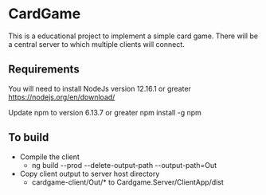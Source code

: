 # CardGame
This is a educational project to implement a simple card game. There will be a central server to which multiple clients will connect.

## Requirements
You will need to install NodeJs version 12.16.1 or greater
https://nodejs.org/en/download/

Update npm to version 6.13.7 or greater
npm install -g npm

## To build
- Compile the client
  - ng build --prod --delete-output-path --output-path=Out
- Copy client output to server host directory
  - cardgame-client/Out/* to Cardgame.Server/ClientApp/dist


